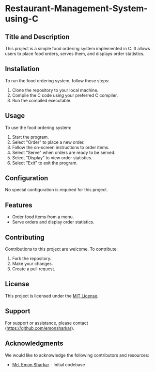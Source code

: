 # Restaurant-Management-System-using-C

## Title and Description

This project is a simple food ordering system implemented in C. It allows users to place food orders, serves them, and displays order statistics.


## Installation

To run the food ordering system, follow these steps:

1. Clone the repository to your local machine.
2. Compile the C code using your preferred C compiler.
3. Run the compiled executable.

## Usage

To use the food ordering system:

1. Start the program.
2. Select "Order" to place a new order.
3. Follow the on-screen instructions to order items.
4. Select "Serve" when orders are ready to be served.
5. Select "Display" to view order statistics.
6. Select "Exit" to exit the program.

## Configuration

No special configuration is required for this project.

## Features

- Order food items from a menu.
- Serve orders and display order statistics.

## Contributing

Contributions to this project are welcome. To contribute:

1. Fork the repository.
2. Make your changes.
3. Create a pull request.

## License

This project is licensed under the [MIT License](LICENSE).

## Support

For support or assistance, please contact (https://github.com/emonsharkar).

## Acknowledgments

We would like to acknowledge the following contributors and resources:

- [Md. Emon Sharkar](https://github.com/emonsharkar) - Initial codebase
